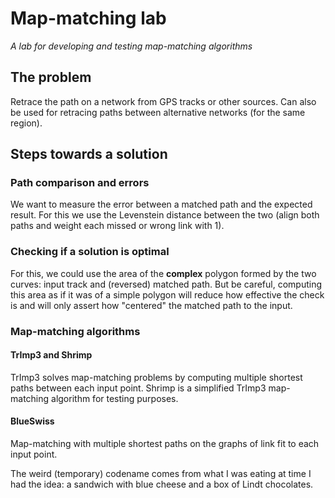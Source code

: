 Map-matching lab
================
_A lab for developing and testing map-matching algorithms_


The problem
-----------

Retrace the path on a network from GPS tracks or other sources. Can also be used for retracing paths between alternative networks (for the same region).


Steps towards a solution
------------------------

### Path comparison and errors

We want to measure the error between a matched path and the expected result. For this we use the Levenstein distance between the two (align both paths and weight each missed or wrong link with 1).

### Checking if a solution is optimal

For this, we could use the area of the **complex** polygon formed by the two curves: input track and (reversed) matched path. But be careful, computing this area as if it was of a simple polygon will reduce how effective the check is and will only assert how "centered" the matched path to the input.

### Map-matching algorithms

#### TrImp3 and Shrimp

TrImp3 solves map-matching problems by computing multiple shortest paths between each input point. Shrimp is a simplified TrImp3 map-matching algorithm for testing purposes.

#### BlueSwiss

Map-matching with multiple shortest paths on the graphs of link fit to each input point.

The weird (temporary) codename comes from what I was eating at time I had the idea: a sandwich with blue cheese and a box of Lindt chocolates.

